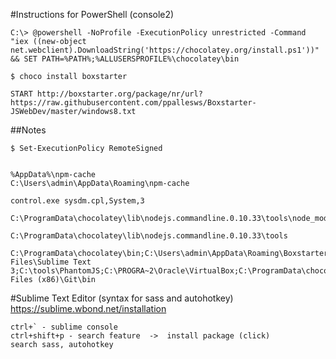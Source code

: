 
#Instructions for PowerShell (console2)

	C:\> @powershell -NoProfile -ExecutionPolicy unrestricted -Command "iex ((new-object net.webclient).DownloadString('https://chocolatey.org/install.ps1'))" && SET PATH=%PATH%;%ALLUSERSPROFILE%\chocolatey\bin
	
	$ choco install boxstarter
    
    START http://boxstarter.org/package/nr/url?https://raw.githubusercontent.com/ppallesws/Boxstarter-JSWebDev/master/windows8.txt

##Notes
	
	$ Set-ExecutionPolicy RemoteSigned


	%AppData%\npm-cache
	C:\Users\admin\AppData\Roaming\npm-cache

	control.exe sysdm.cpl,System,3

	C:\ProgramData\chocolatey\lib\nodejs.commandline.0.10.33\tools\node_modules

	C:\ProgramData\chocolatey\lib\nodejs.commandline.0.10.33\tools

	C:\ProgramData\chocolatey\bin;C:\Users\admin\AppData\Roaming\Boxstarter;C:\Program Files\Sublime Text 3;C:\tools\PhantomJS;C:\PROGRA~2\Oracle\VirtualBox;C:\ProgramData\chocolatey\lib\nodejs.commandline.0.10.33\tools;C:\Program Files (x86)\Git\bin

#Sublime Text Editor (syntax for sass and autohotkey)
	https://sublime.wbond.net/installation

	ctrl+` - sublime console
	ctrl+shift+p - search feature  ->  install package (click)
	search sass, autohotkey


